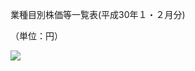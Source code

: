 業種目別株価等一覧表(平成30年１・２月分)

（単位：円）

![](https://www.nta.go.jp/tmp/b565dd78-8b94-4b09-b534-91bd6f227abb/images/d27d0872e1461e3dc7927a38c6af4d030e294e483ce965f2af5f62dbff0a287c.jpg)
